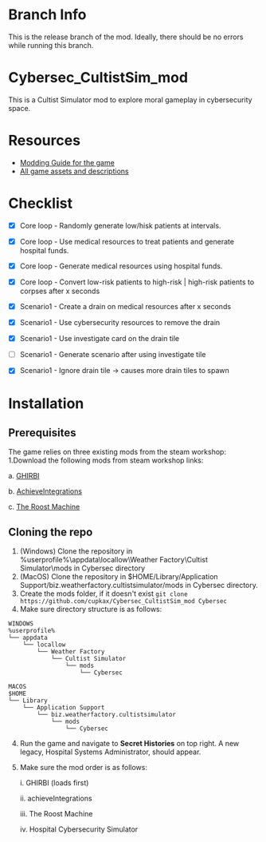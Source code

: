 # Branch Info
This is the release branch of the mod. Ideally, there should be no errors while running this branch.
# Cybersec_CultistSim_mod
This is a Cultist Simulator mod to explore moral gameplay in cybersecurity space.

# Resources
- [Modding Guide for the game](https://docs.google.com/document/d/1BZiUrSiT8kKvWIEvx5DObThL4HMGVI1CluJR20CWBU0/edit#heading=h.nzan7yxetc3l)
- [All game assets and descriptions](https://uadaf.theevilroot.xyz/frangiclave/)

# Checklist
- [x] Core loop - Randomly generate low/hisk patients at intervals.
- [x] Core loop - Use medical resources to treat patients and generate hospital funds.
- [x] Core loop - Generate medical resources using hospital funds.
- [x] Core loop - Convert low-risk patients to high-risk | high-risk patients to corpses after x seconds
- [x] Scenario1 - Create a drain on medical resources after x seconds
- [x] Scenario1 - Use cybersecurity resources to remove the drain
- [x] Scenario1 - Use investigate card on the drain tile
- [ ] Scenario1 - Generate scenario after using investigate tile
- [x] Scenario1 - Ignore drain tile -> causes more drain tiles to spawn


# Installation
## Prerequisites
The game relies on three existing mods from the steam workshop:
1.Download the following mods from steam workshop links:

  a. [GHIRBI](https://steamcommunity.com/sharedfiles/filedetails/?id=2901287611)
  
  b. [AchieveIntegrations](https://steamcommunity.com/sharedfiles/filedetails/?id=2363532185)
  
  c. [The Roost Machine](https://steamcommunity.com/workshop/filedetails/?id=2625527332)
  
## Cloning the repo
1. (Windows) Clone the repository in %userprofile%\appdata\locallow\Weather Factory\Cultist Simulator\mods in Cybersec directory
2. (MacOS) Clone the repository in $HOME/Library/Application Support/biz.weatherfactory.cultistsimulator/mods in Cybersec directory.
3. Create the mods folder, if it doesn't exist
   ```git clone https://github.com/cupkax/Cybersec_CultistSim_mod Cybersec```
4. Make sure directory structure is as follows:
```
WINDOWS
%userprofile%
└── appdata
    └── locallow
        └── Weather Factory
            └── Cultist Simulator
                └── mods
                    └── Cybersec
```
```
MACOS
$HOME
└── Library
    └── Application Support
        └── biz.weatherfactory.cultistsimulator
            └── mods
                └── Cybersec
```

4. Run the game and navigate to **Secret Histories** on top right. A new legacy, Hospital Systems Administrator, should appear.
5. Make sure the mod order is as follows:
   
   i. GHIRBI (loads first)
   
   ii. achieveIntegrations
   
   iii. The Roost Machine
   
   iv. Hospital Cybersecurity Simulator

